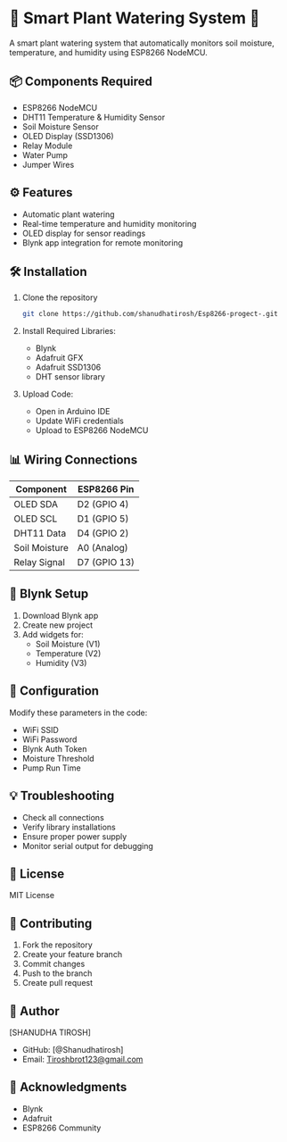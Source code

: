 # 🌱 Smart Plant Watering System 🌱

A smart plant watering system that automatically monitors soil moisture, temperature, and humidity using ESP8266 NodeMCU.

## 📦 Components Required

- ESP8266 NodeMCU
- DHT11 Temperature & Humidity Sensor
- Soil Moisture Sensor
- OLED Display (SSD1306)
- Relay Module
- Water Pump
- Jumper Wires

## ⚙️ Features

- Automatic plant watering
- Real-time temperature and humidity monitoring
- OLED display for sensor readings
- Blynk app integration for remote monitoring

## 🛠️ Installation

1. Clone the repository
   ```bash
   git clone https://github.com/shanudhatirosh/Esp8266-progect-.git
   ```

2. Install Required Libraries:
   - Blynk
   - Adafruit GFX
   - Adafruit SSD1306
   - DHT sensor library

3. Upload Code:
   - Open in Arduino IDE
   - Update WiFi credentials
   - Upload to ESP8266 NodeMCU

## 📊 Wiring Connections

| Component | ESP8266 Pin |
|-----------|-------------|
| OLED SDA | D2 (GPIO 4) |
| OLED SCL | D1 (GPIO 5) |
| DHT11 Data | D4 (GPIO 2) |
| Soil Moisture | A0 (Analog) |
| Relay Signal | D7 (GPIO 13) |

## 📱 Blynk Setup

1. Download Blynk app
2. Create new project
3. Add widgets for:
   - Soil Moisture (V1)
   - Temperature (V2)
   - Humidity (V3)

## 🔧 Configuration

Modify these parameters in the code:
- WiFi SSID
- WiFi Password
- Blynk Auth Token
- Moisture Threshold
- Pump Run Time

## 💡 Troubleshooting

- Check all connections
- Verify library installations
- Ensure proper power supply
- Monitor serial output for debugging

## 📜 License

MIT License

## 🤝 Contributing

1. Fork the repository
2. Create your feature branch
3. Commit changes
4. Push to the branch
5. Create pull request

## 👤 Author

[SHANUDHA TIROSH]
- GitHub: [@Shanudhatirosh]
- Email: Tiroshbrot123@gmail.com

## 🌟 Acknowledgments

- Blynk
- Adafruit
- ESP8266 Community
